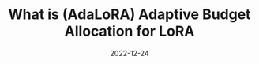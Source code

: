 ---
title: What is (AdaLoRA) Adaptive Budget Allocation for LoRA
date: 2022-12-24
categories:
  - Paper Summaries
tags:
  - LoRA
excerpt: An overview of Adaptive Budget Allocation for Parameter Efficient Fine-Tuning
link: https://wandb.ai/sauravmaheshkar/AdaLoRA/reports/AdaLoRA-Adaptive-Budget-Allocation-for-LoRA--Vmlldzo2MjM2MDY2
---